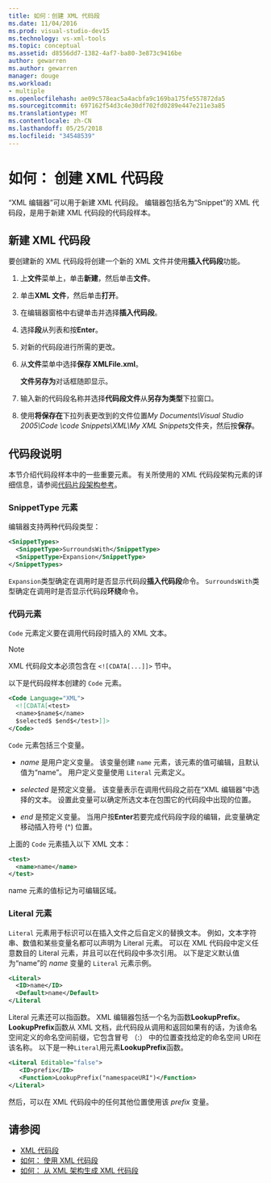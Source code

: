 ```yaml
---
title: 如何：创建 XML 代码段
ms.date: 11/04/2016
ms.prod: visual-studio-dev15
ms.technology: vs-xml-tools
ms.topic: conceptual
ms.assetid: d8556dd7-1382-4af7-ba80-3e873c9416be
author: gewarren
ms.author: gewarren
manager: douge
ms.workload:
- multiple
ms.openlocfilehash: ae09c578eac5a4acbfa9c169ba175fe557872da5
ms.sourcegitcommit: 697162f54d3c4e30df702fd0289e447e211e3a85
ms.translationtype: MT
ms.contentlocale: zh-CN
ms.lasthandoff: 05/25/2018
ms.locfileid: "34548539"
---
```

# <a name="how-to-create-xml-snippets"></a>如何： 创建 XML 代码段

“XML 编辑器”可以用于新建 XML 代码段。 编辑器包括名为“Snippet”的 XML 代码段，是用于新建 XML 代码段的代码段样本。

## <a name="to-create-a-new-xml-snippet"></a>新建 XML 代码段

 要创建新的 XML 代码段将创建一个新的 XML 文件并使用**插入代码段**功能。

1.  上**文件**菜单上，单击**新建**，然后单击**文件**。

2.  单击**XML 文件**，然后单击**打开**。

3.  在编辑器窗格中右键单击并选择**插入代码段**。

4.  选择**段**从列表和按**Enter**。

5.  对新的代码段进行所需的更改。

6.  从**文件**菜单中选择**保存 XMLFile.xml**。

     **文件另存为**对话框随即显示。

7.  输入新的代码段名称并选择**代码段文件**从**另存为类型**下拉窗口。

8.  使用**将保存在**下拉列表更改到的文件位置*My Documents\Visual Studio 2005\Code \code Snippets\XML\My XML Snippets*文件夹，然后按**保存**。

## <a name="snippet-description"></a>代码段说明

 本节介绍代码段样本中的一些重要元素。 有关所使用的 XML 代码段架构元素的详细信息，请参阅[代码片段架构参考](../ide/code-snippets-schema-reference.md)。

### <a name="snippettype-element"></a>SnippetType 元素

 编辑器支持两种代码段类型：

```xml
<SnippetTypes>
  <SnippetType>SurroundsWith</SnippetType>
  <SnippetType>Expansion</SnippetType>
</SnippetTypes>
```

 `Expansion`类型确定在调用时是否显示代码段**插入代码段**命令。 `SurroundsWith`类型确定在调用时是否显示代码段**环绕**命令。

### <a name="code-element"></a>代码元素

 `Code` 元素定义要在调用代码段时插入的 XML 文本。

> [!NOTE]
> XML 代码段文本必须包含在 `<![CDATA[...]]>` 节中。


 以下是代码段样本创建的 `Code` 元素。

```xml
<Code Language="XML">
  <![CDATA[<test>
  <name>$name$</name>
  $selected$ $end$</test>]]>
</Code>
```

 `Code` 元素包括三个变量。

-   $name$ 是用户定义变量。 该变量创建 `name` 元素，该元素的值可编辑，且默认值为“name”。 用户定义变量使用 `Literal` 元素定义。

-   $selected$ 是预定义变量。 该变量表示在调用代码段之前在“XML 编辑器”中选择的文本。 设置此变量可以确定所选文本在包围它的代码段中出现的位置。

-   $end$ 是预定义变量。 当用户按**Enter**若要完成代码段字段的编辑，此变量确定移动插入符号 (^) 位置。

 上面的 `Code` 元素插入以下 XML 文本：

```xml
<test>
  <name>name</name>
</test>
```

 name 元素的值标记为可编辑区域。

### <a name="literal-element"></a>Literal 元素

 `Literal` 元素用于标识可以在插入文件之后自定义的替换文本。 例如，文本字符串、数值和某些变量名都可以声明为 Literal 元素。 可以在 XML 代码段中定义任意数目的 Literal 元素，并且可以在代码段中多次引用。 以下是定义默认值为“name”的 $name$ 变量的 `Literal` 元素示例。

```xml
<Literal>
  <ID>name</ID>
  <Default>name</Default>
</Literal
```

 Literal 元素还可以指函数。 XML 编辑器包括一个名为函数**LookupPrefix**。 **LookupPrefix**函数从 XML 文档，此代码段从调用和返回如果有的话，为该命名空间定义的命名空间前缀，它包含冒号 （:） 中的位置查找给定的命名空间 URI在该名称。 以下是一种`Literal`用元素**LookupPrefix**函数。

```xml
<Literal Editable="false">
   <ID>prefix</ID>
   <Function>LookupPrefix("namespaceURI")</Function>
</Literal>
```

 然后，可以在 XML 代码段中的任何其他位置使用该 $prefix$ 变量。

## <a name="see-also"></a>请参阅

- [XML 代码段](../xml-tools/xml-snippets.md)
- [如何： 使用 XML 代码段](../xml-tools/how-to-use-xml-snippets.md)
- [如何： 从 XML 架构生成 XML 代码段](../xml-tools/how-to-generate-an-xml-snippet-from-an-xml-schema.md)